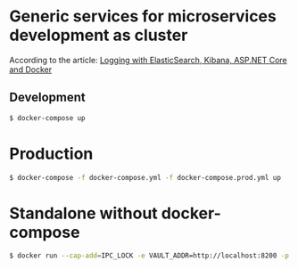 # Generic services for microservices development as cluster

According to the article: [Logging with ElasticSearch, Kibana, ASP.NET Core and Docker](https://www.humankode.com/asp-net-core/logging-with-elasticsearch-kibana-asp-net-core-and-docker)


## Development

```sh
$ docker-compose up
```

# Production

```sh
$ docker-compose -f docker-compose.yml -f docker-compose.prod.yml up
```

# Standalone without docker-compose

```sh
$ docker run --cap-add=IPC_LOCK -e VAULT_ADDR=http://localhost:8200 -p \ 8200:8200 vault
```